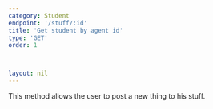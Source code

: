 ```yaml
---
category: Student
endpoint: '/stuff/:id'
title: 'Get student by agent id'
type: 'GET'
order: 1



layout: nil
---
```



This method allows the user to post a new thing to his stuff.

